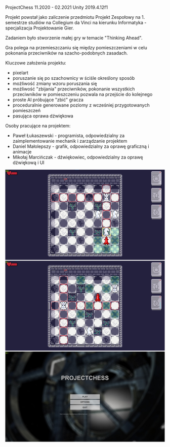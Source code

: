 ProjectChess
11.2020 - 02.2021
Unity 2019.4.12f1

Projekt powstał jako zaliczenie przedmiotu Projekt Zespołowy na 1. semestrze studiów na Collegium da Vinci na kierunku Informatyka - specjalizacja Projektowanie Gier.

Zadaniem było stworzenie małej gry w temacie "Thinking Ahead".

Gra polega na przemieszczaniu się między pomieszczeniami w celu pokonania przeciwników na szacho-podobnych zasadach.

Kluczowe założenia projektu:
* pixelart
* poruszanie się po szachownicy w ściśle określony sposób
* możliwość zmiany wzoru poruszania się
* możliwość "zbijania" przeciwników, pokonanie wszystkich przeciwników w pomieszczeniu pozwala na przejście do kolejnego
* proste AI próbujące "zbić" gracza
* proceduralnie generowane poziomy z wcześniej przygotowanych pomieszczeń
* pasująca oprawa dźwiękowa

Osoby pracujące na projektem:
* Paweł Łukaszewski - programista, odpowiedzialny za zaimplementowanie mechanik i zarządzanie projektem
* Daniel Małolepszy - grafik, odpowiedzialny za oprawę graficzną i animacje
* Mikołaj Marcińczak - dźwiękowiec, odpowiedzialny za oprawę dźwiękową i UI

![ProjectChess](images/ProjectChess.jpg) ![ProjectChess2](images/ProjectChess2.jpg) ![ProjectChess3](images/ProjectChess3.jpg)
